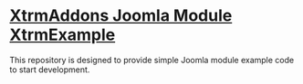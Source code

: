 # [XtrmAddons Joomla Module XtrmExample](http://github.mod_xtrmexample.xtrmaddons.com/)

This repository is designed to provide simple Joomla module example code to start development.